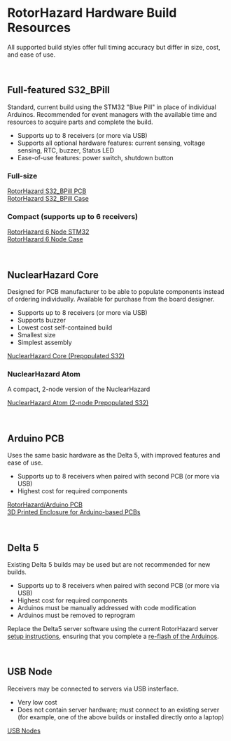 # RotorHazard Hardware Build Resources

All supported build styles offer full timing accuracy but differ in size, cost, and ease of use.

<br />

## Full-featured S32_BPill

Standard, current build using the STM32 "Blue Pill" in place of individual Arduinos. Recommended for event managers with the available time and resources to acquire parts and complete the build.

- Supports up to 8 receivers (or more via USB)
- Supports all optional hardware features: current sensing, voltage sensing, RTC, buzzer, Status LED
- Ease-of-use features: power switch, shutdown button

### Full-size
[RotorHazard S32_BPill PCB](S32_BPill_PCB/)<br />
[RotorHazard S32_BPill Case](S32_BPill_case/)

### Compact (supports up to 6 receivers)
[RotorHazard 6 Node STM32](6_Node_BPill_PCB/)<br />
[RotorHazard 6 Node Case](6_node_BPill_case/)

<br />

## NuclearHazard Core

Designed for PCB manufacturer to be able to populate components instead of ordering individually. Available for purchase from the board designer.

- Supports up to 8 receivers (or more via USB)
- Supports buzzer
- Lowest cost self-contained build
- Smallest size
- Simplest assembly

[NuclearHazard Core (Prepopulated S32)](NuclearHazardCore/)

### NuclearHazard Atom

A compact, 2-node version of the NuclearHazard

[NuclearHazard Atom (2-node Prepopulated S32)](NuclearHazardAtom/)

<br />

## Arduino PCB

Uses the same basic hardware as the Delta 5, with improved features and ease of use.

- Supports up to 8 receivers when paired with second PCB (or more via USB)
- Highest cost for required components

[RotorHazard/Arduino PCB](PCB/)<br />
[3D Printed Enclosure for Arduino-based PCBs](enclosure/)

<br />

## Delta 5

Existing Delta 5 builds may be used but are not recommended for new builds.

- Supports up to 8 receivers when paired with second PCB (or more via USB)
- Highest cost for required components
- Arduinos must be manually addressed with code modification
- Arduinos must be removed to reprogram

Replace the Delta5 server software using the current RotorHazard server [setup instructions](doc/Software%20Setup.md), ensuring that you complete a [re-flash of the Arduinos](doc/Software%20Setup.md#rotorhazard-node-code).

<br />

## USB Node

Receivers may be connected to servers via USB insterface.

- Very low cost
- Does not contain server hardware; must connect to an existing server (for example, one of the above builds or installed directly onto a laptop)

[USB Nodes](../doc/USB%20Nodes.md)

